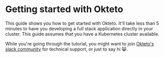 # Getting started with Okteto

This guide shows you how to get started with Okteto. It'll take less than 5 minutes to have you developing a full stack application directly in your cluster. This guide assumes that you have a Kubernetes cluster available.

While you're going through the tutorial, you might want to join [Okteto's slack community](https://okteto-community.slack.com/join/shared_invite/enQtNDg3MTMyMzA1OTg3LTY1NzE0MGM5YjMwOTAzN2YxZTU3ZjkzNTNkM2Y1YmJjMjlkODU5Mzc1YzY0OThkNWRhYzhkMTM2NWFlY2RkMDk") for technical support, or just to say hi 😸.